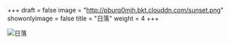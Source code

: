 +++
draft = false
image = "http://pburq0mjh.bkt.clouddn.com/sunset.png"
showonlyimage = false
title = "日落"
weight = 4
+++

![日落][1]

[1]: http://pburq0mjh.bkt.clouddn.com/sunset.png
